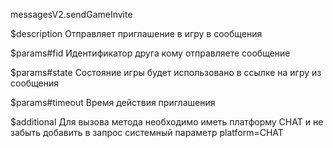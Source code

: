 messagesV2.sendGameInvite

$description
Отправляет приглашение в игру в сообщения

$params#fid
Идентификатор друга кому отправляете сообщение

$params#state
Состояние игры будет использовано в ссылке на игру из сообщения

$params#timeout
Время действия приглашения

$additional
Для вызова метода необходимо иметь платформу CHAT и не забыть добавить в запрос системный параметр platform=CHAT